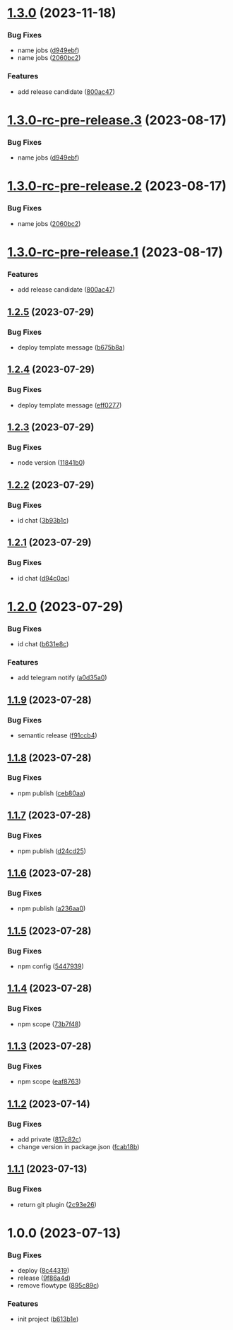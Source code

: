 # [1.3.0](https://github.com/kirill-samylin/eslint-config/compare/v1.2.5...v1.3.0) (2023-11-18)


### Bug Fixes

* name jobs ([d949ebf](https://github.com/kirill-samylin/eslint-config/commit/d949ebf8c6388693456f1b46dfb5c2218216267f))
* name jobs ([2060bc2](https://github.com/kirill-samylin/eslint-config/commit/2060bc2b2952f635dadb3f03d2adc668dbf955c9))


### Features

* add release candidate ([800ac47](https://github.com/kirill-samylin/eslint-config/commit/800ac47dbdc1f3b2c98ecd13a368f1ca9c654c99))

# [1.3.0-rc-pre-release.3](https://github.com/kirill-samylin/eslint-config/compare/v1.3.0-rc-pre-release.2...v1.3.0-rc-pre-release.3) (2023-08-17)


### Bug Fixes

* name jobs ([d949ebf](https://github.com/kirill-samylin/eslint-config/commit/d949ebf8c6388693456f1b46dfb5c2218216267f))

# [1.3.0-rc-pre-release.2](https://github.com/kirill-samylin/eslint-config/compare/v1.3.0-rc-pre-release.1...v1.3.0-rc-pre-release.2) (2023-08-17)


### Bug Fixes

* name jobs ([2060bc2](https://github.com/kirill-samylin/eslint-config/commit/2060bc2b2952f635dadb3f03d2adc668dbf955c9))

# [1.3.0-rc-pre-release.1](https://github.com/kirill-samylin/eslint-config/compare/v1.2.5...v1.3.0-rc-pre-release.1) (2023-08-17)


### Features

* add release candidate ([800ac47](https://github.com/kirill-samylin/eslint-config/commit/800ac47dbdc1f3b2c98ecd13a368f1ca9c654c99))

## [1.2.5](https://github.com/kirill-samylin/eslint-config/compare/v1.2.4...v1.2.5) (2023-07-29)


### Bug Fixes

* deploy template message ([b675b8a](https://github.com/kirill-samylin/eslint-config/commit/b675b8a20096a6cff31231c07e29a5541592f24a))

## [1.2.4](https://github.com/kirill-samylin/eslint-config/compare/v1.2.3...v1.2.4) (2023-07-29)


### Bug Fixes

* deploy template message ([eff0277](https://github.com/kirill-samylin/eslint-config/commit/eff0277a6501b91a340d84faab90e1434517dc09))

## [1.2.3](https://github.com/kirill-samylin/eslint-config/compare/v1.2.2...v1.2.3) (2023-07-29)


### Bug Fixes

* node version ([11841b0](https://github.com/kirill-samylin/eslint-config/commit/11841b06c227287b9790465f2fb7fee6df1cb8b1))

## [1.2.2](https://github.com/kirill-samylin/eslint-config/compare/v1.2.1...v1.2.2) (2023-07-29)


### Bug Fixes

* id chat ([3b93b1c](https://github.com/kirill-samylin/eslint-config/commit/3b93b1c49334b40ee81ce8273fca17f4deeb54f2))

## [1.2.1](https://github.com/kirill-samylin/eslint-config/compare/v1.2.0...v1.2.1) (2023-07-29)


### Bug Fixes

* id chat ([d94c0ac](https://github.com/kirill-samylin/eslint-config/commit/d94c0ac18b5d1c8769c4e18fa3d7e16273e2605a))

# [1.2.0](https://github.com/kirill-samylin/eslint-config/compare/v1.1.9...v1.2.0) (2023-07-29)


### Bug Fixes

* id chat ([b631e8c](https://github.com/kirill-samylin/eslint-config/commit/b631e8cb520facc4189d6ce7e0ade5605668b4b3))


### Features

* add telegram notify ([a0d35a0](https://github.com/kirill-samylin/eslint-config/commit/a0d35a048d09e125950121287b87cd31d41f48fa))

## [1.1.9](https://github.com/kirill-samylin/eslint-config/compare/v1.1.8...v1.1.9) (2023-07-28)


### Bug Fixes

* semantic release ([f91ccb4](https://github.com/kirill-samylin/eslint-config/commit/f91ccb4bb13a9b9c1c91541ec6df4194ed7e4b59))

## [1.1.8](https://github.com/kirill-samylin/eslint-config/compare/v1.1.7...v1.1.8) (2023-07-28)


### Bug Fixes

* npm publish ([ceb80aa](https://github.com/kirill-samylin/eslint-config/commit/ceb80aa7a262828529f67d44c6f94b799ed5353f))

## [1.1.7](https://github.com/kirill-samylin/eslint-config/compare/v1.1.6...v1.1.7) (2023-07-28)


### Bug Fixes

* npm publish ([d24cd25](https://github.com/kirill-samylin/eslint-config/commit/d24cd2592f30af8960365473aa2bdaa500d17418))

## [1.1.6](https://github.com/kirill-samylin/eslint-config/compare/v1.1.5...v1.1.6) (2023-07-28)


### Bug Fixes

* npm publish ([a236aa0](https://github.com/kirill-samylin/eslint-config/commit/a236aa0f0a429d57c71bdefb9215fd49e63028c5))

## [1.1.5](https://github.com/kirill-samylin/eslint-config/compare/v1.1.4...v1.1.5) (2023-07-28)


### Bug Fixes

* npm config ([5447939](https://github.com/kirill-samylin/eslint-config/commit/54479398d1e881bc6082873aa8a6a283e190e776))

## [1.1.4](https://github.com/kirill-samylin/eslint-config/compare/v1.1.3...v1.1.4) (2023-07-28)


### Bug Fixes

* npm scope ([73b7f48](https://github.com/kirill-samylin/eslint-config/commit/73b7f4857df9de9593b12641ab856d321d813e79))

## [1.1.3](https://github.com/kirill-samylin/eslint-config/compare/v1.1.2...v1.1.3) (2023-07-28)


### Bug Fixes

* npm scope ([eaf8763](https://github.com/kirill-samylin/eslint-config/commit/eaf8763aaff07b05c2f49e54bcf9872b50eb65e1))

## [1.1.2](https://github.com/kirill-samylin/eslint-config/compare/v1.1.1...v1.1.2) (2023-07-14)


### Bug Fixes

* add private ([817c82c](https://github.com/kirill-samylin/eslint-config/commit/817c82c0dd4f48cee5cff1d0090761bce205b3a9))
* change version in package.json ([fcab18b](https://github.com/kirill-samylin/eslint-config/commit/fcab18be6f3b43fdb425d48d7ab365e9285892d6))

## [1.1.1](https://github.com/kirill-samylin/eslint-config/compare/v1.1.0...v1.1.1) (2023-07-13)


### Bug Fixes

* return git plugin ([2c93e26](https://github.com/kirill-samylin/eslint-config/commit/2c93e262112daa44cfdb6c93f2ab738ea6830d42))

# 1.0.0 (2023-07-13)


### Bug Fixes

* deploy ([8c44319](https://github.com/kirill-samylin/eslint-config/commit/8c4431947fa88f4a6d4f37b3cdac4a5ef4a40b16))
* release ([9f86a4d](https://github.com/kirill-samylin/eslint-config/commit/9f86a4d6fa2df75fe8a755151ba89728d72e0709))
* remove flowtype ([895c89c](https://github.com/kirill-samylin/eslint-config/commit/895c89c419e9e087054f8f7d1b07c15e12732d73))


### Features

* init project ([b613b1e](https://github.com/kirill-samylin/eslint-config/commit/b613b1e89823cd63733cac4fe198c500aa7d0dec))
